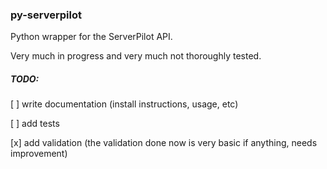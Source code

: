 ### py-serverpilot

Python wrapper for the ServerPilot API.

Very much in progress and very much not thoroughly tested.

##### TODO:

[ ] write documentation (install instructions, usage, etc)

[ ] add tests

[x] add validation (the validation done now is very basic if anything, needs improvement) 
